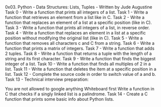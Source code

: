 0x03. Python - Data Structures: Lists, Tuples - Written by Jude Augustine
Task 0 - Write a function that prints all integers of a list.
Task 1 - Write a function that retrieves an element from a list like in C.
Task 2 - Write a function that replaces an element of a list at a
specific position (like in C).
Task 3 - Write a function that prints all integers of a list, in reverse order.
Task 4 - Write a function that replaces an element in a list at a
specific position without modifying the original list (like in C).
Task 5 - Write a function that removes all characters c and C from a string.
Task 6 - Write a function that prints a matrix of integers.
Task 7 - Write a function that adds 2 tuples.
Task 8 - Write a function that returns a tuple with the length of a
string and its first character.
Task 9 - Write a function that finds the biggest integer of a list.
Task 10 - Write a function that finds all multiples of 2 in a list.
Task 11 - Write a function that deletes the item at a specific
position in a list.
Task 12 - Complete the source code in order to switch value of a and b.
Task 13 - Technical interview preparation:

You are not allowed to google anything
Whiteboard first
Write a function in C that checks if a singly linked list is a palindrome.
Task 14 - Create a C function that prints some basic info about Python lists.
